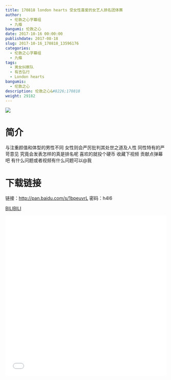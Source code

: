 ```yaml
---
title: 170818 london hearts 受女性喜爱的女艺人排名团体赛
author: 
  - 伦敦之心字幕组
  - 九條
bangumi: 伦敦之心
date: 2017-10-16 00:00:00
publishdate: 2017-08-18
slug: 2017-10-16_170818_13596176
categories: 
  - 伦敦之心字幕组
  - 九條
tags: 
  - 男女纠察队
  - 有吉弘行
  - London hearts
bangumis: 
  - 伦敦之心
description: 伦敦之心&#8226;170818
weight: 29182
---
```


![](https://i.imgur.com/Qprcq1P.jpg)

# 简介  
与注重颜值和体型的男性不同 女性则会严厉批判其处世之道及人性 同性特有的严苛意见 究竟会发表怎样的真是排名呢 喜欢的就投个硬币 收藏下视频 贡献点弹幕吧 有什么问题或者视频有什么问题可以@我

# 下载链接
链接：http://pan.baidu.com/s/1bpeuvrL    密码：h4l6


  [BILIBILI](https://www.bilibili.com/video/av13596176/)


  <iframe src="//www.bilibili.com/html/html5player.html?cid=22251734&aid=13596176" width="100%" height="500" frameborder="0" allowfullscreen="allowfullscreen"></iframe>
